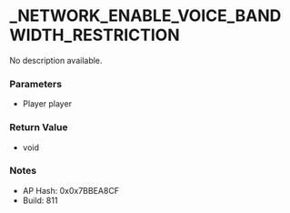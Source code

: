 # _NETWORK_ENABLE_VOICE_BANDWIDTH_RESTRICTION

No description available.

### Parameters
* Player player

### Return Value
* void

### Notes
* AP Hash: 0x0x7BBEA8CF
* Build: 811

